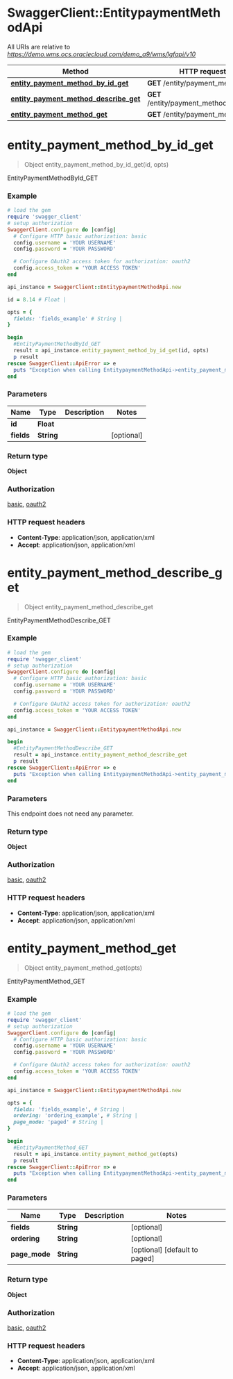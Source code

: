 # SwaggerClient::EntitypaymentMethodApi

All URIs are relative to *https://demo.wms.ocs.oraclecloud.com/demo_a9/wms/lgfapi/v10*

Method | HTTP request | Description
------------- | ------------- | -------------
[**entity_payment_method_by_id_get**](EntitypaymentMethodApi.md#entity_payment_method_by_id_get) | **GET** /entity/payment_method/{id} | EntityPaymentMethodById_GET
[**entity_payment_method_describe_get**](EntitypaymentMethodApi.md#entity_payment_method_describe_get) | **GET** /entity/payment_method/describe | EntityPaymentMethodDescribe_GET
[**entity_payment_method_get**](EntitypaymentMethodApi.md#entity_payment_method_get) | **GET** /entity/payment_method | EntityPaymentMethod_GET


# **entity_payment_method_by_id_get**
> Object entity_payment_method_by_id_get(id, opts)

EntityPaymentMethodById_GET



### Example
```ruby
# load the gem
require 'swagger_client'
# setup authorization
SwaggerClient.configure do |config|
  # Configure HTTP basic authorization: basic
  config.username = 'YOUR USERNAME'
  config.password = 'YOUR PASSWORD'

  # Configure OAuth2 access token for authorization: oauth2
  config.access_token = 'YOUR ACCESS TOKEN'
end

api_instance = SwaggerClient::EntitypaymentMethodApi.new

id = 8.14 # Float | 

opts = { 
  fields: 'fields_example' # String | 
}

begin
  #EntityPaymentMethodById_GET
  result = api_instance.entity_payment_method_by_id_get(id, opts)
  p result
rescue SwaggerClient::ApiError => e
  puts "Exception when calling EntitypaymentMethodApi->entity_payment_method_by_id_get: #{e}"
end
```

### Parameters

Name | Type | Description  | Notes
------------- | ------------- | ------------- | -------------
 **id** | **Float**|  | 
 **fields** | **String**|  | [optional] 

### Return type

**Object**

### Authorization

[basic](../README.md#basic), [oauth2](../README.md#oauth2)

### HTTP request headers

 - **Content-Type**: application/json, application/xml
 - **Accept**: application/json, application/xml



# **entity_payment_method_describe_get**
> Object entity_payment_method_describe_get

EntityPaymentMethodDescribe_GET



### Example
```ruby
# load the gem
require 'swagger_client'
# setup authorization
SwaggerClient.configure do |config|
  # Configure HTTP basic authorization: basic
  config.username = 'YOUR USERNAME'
  config.password = 'YOUR PASSWORD'

  # Configure OAuth2 access token for authorization: oauth2
  config.access_token = 'YOUR ACCESS TOKEN'
end

api_instance = SwaggerClient::EntitypaymentMethodApi.new

begin
  #EntityPaymentMethodDescribe_GET
  result = api_instance.entity_payment_method_describe_get
  p result
rescue SwaggerClient::ApiError => e
  puts "Exception when calling EntitypaymentMethodApi->entity_payment_method_describe_get: #{e}"
end
```

### Parameters
This endpoint does not need any parameter.

### Return type

**Object**

### Authorization

[basic](../README.md#basic), [oauth2](../README.md#oauth2)

### HTTP request headers

 - **Content-Type**: application/json, application/xml
 - **Accept**: application/json, application/xml



# **entity_payment_method_get**
> Object entity_payment_method_get(opts)

EntityPaymentMethod_GET



### Example
```ruby
# load the gem
require 'swagger_client'
# setup authorization
SwaggerClient.configure do |config|
  # Configure HTTP basic authorization: basic
  config.username = 'YOUR USERNAME'
  config.password = 'YOUR PASSWORD'

  # Configure OAuth2 access token for authorization: oauth2
  config.access_token = 'YOUR ACCESS TOKEN'
end

api_instance = SwaggerClient::EntitypaymentMethodApi.new

opts = { 
  fields: 'fields_example', # String | 
  ordering: 'ordering_example', # String | 
  page_mode: 'paged' # String | 
}

begin
  #EntityPaymentMethod_GET
  result = api_instance.entity_payment_method_get(opts)
  p result
rescue SwaggerClient::ApiError => e
  puts "Exception when calling EntitypaymentMethodApi->entity_payment_method_get: #{e}"
end
```

### Parameters

Name | Type | Description  | Notes
------------- | ------------- | ------------- | -------------
 **fields** | **String**|  | [optional] 
 **ordering** | **String**|  | [optional] 
 **page_mode** | **String**|  | [optional] [default to paged]

### Return type

**Object**

### Authorization

[basic](../README.md#basic), [oauth2](../README.md#oauth2)

### HTTP request headers

 - **Content-Type**: application/json, application/xml
 - **Accept**: application/json, application/xml



